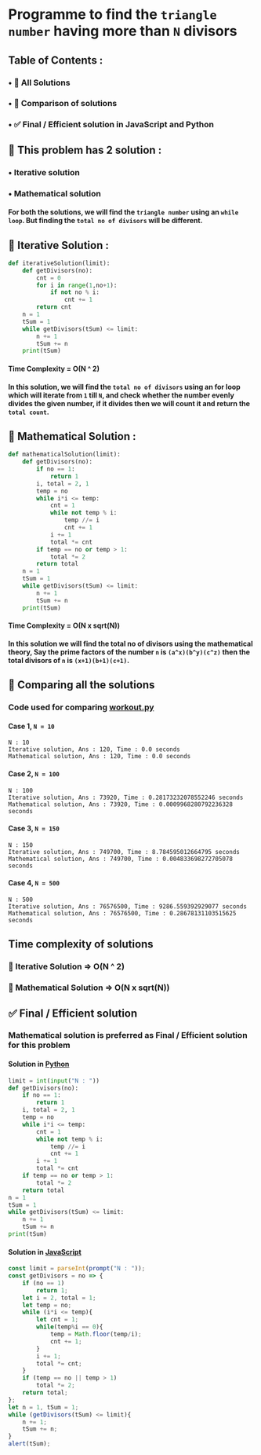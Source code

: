 # Programme to find the `triangle number` having more than `N` divisors
## Table of Contents :
### • 🧪 All Solutions
### • 🤔 Comparison of solutions
### • ✅ Final / Efficient solution in JavaScript and Python
## 🧪 This problem has 2 solution :
### • Iterative solution
### • Mathematical solution
#### For both the solutions, we will find the `triangle number` using an `while loop`. But finding the `total no of divisors` will be different.
## 🐢 Iterative Solution :
```python
def iterativeSolution(limit):
	def getDivisors(no):
		cnt = 0
		for i in range(1,no+1):
			if not no % i:
				cnt += 1
		return cnt
	n = 1
	tSum = 1
	while getDivisors(tSum) <= limit:
		n += 1
		tSum += n
	print(tSum)
```
#### Time Complexity = O(N ^ 2)
#### In this solution, we will find the `total no of divisors` using an for loop which will iterate from `1` till `N`, and check whether the number evenly divides the given number, if it divides then we will count it and return the `total count`.
## 🐇 Mathematical Solution :
```python
def mathematicalSolution(limit):
	def getDivisors(no):
		if no == 1:
			return 1
		i, total = 2, 1
		temp = no
		while i*i <= temp:
			cnt = 1
			while not temp % i:
				temp //= i
				cnt += 1
			i += 1
			total *= cnt
		if temp == no or temp > 1:
			total *= 2
		return total
	n = 1
	tSum = 1
	while getDivisors(tSum) <= limit:
		n += 1
		tSum += n
	print(tSum)
```
#### Time Complexity = O(N x sqrt(N))
#### In this solution we will find the total no of divisors using the mathematical theory, Say the prime factors of the number `n` is `(a^x)(b^y)(c^z)` then the total divisors of `n` is `(x+1)(b+1)(c+1)`.
## 🤔 Comparing all the solutions
### Code used for comparing [workout.py](workout.py)
#### Case 1, `N = 10`
```
N : 10
Iterative solution, Ans : 120, Time : 0.0 seconds
Mathematical solution, Ans : 120, Time : 0.0 seconds
```
#### Case 2, `N = 100`
```
N : 100
Iterative solution, Ans : 73920, Time : 0.28173232078552246 seconds
Mathematical solution, Ans : 73920, Time : 0.0009968280792236328 seconds
```
#### Case 3, `N = 150`
```
N : 150
Iterative solution, Ans : 749700, Time : 8.784595012664795 seconds
Mathematical solution, Ans : 749700, Time : 0.004833698272705078 seconds
```
#### Case 4, `N = 500`
```
N : 500
Iterative solution, Ans : 76576500, Time : 9286.559392929077 seconds
Mathematical solution, Ans : 76576500, Time : 0.28678131103515625 seconds
```
## Time complexity of solutions 
### 🐢 Iterative Solution => O(N ^ 2)
### 🐇 Mathematical Solution => O(N x sqrt(N))
## ✅ Final / Efficient solution 
### Mathematical solution is preferred as Final / Efficient solution for this problem
#### Solution in [Python](solution.py)
```python
limit = int(input("N : "))
def getDivisors(no):
	if no == 1:
		return 1
	i, total = 2, 1
	temp = no
	while i*i <= temp:
		cnt = 1
		while not temp % i:
			temp //= i
			cnt += 1
		i += 1
		total *= cnt
	if temp == no or temp > 1:
		total *= 2
	return total
n = 1
tSum = 1
while getDivisors(tSum) <= limit:
	n += 1
	tSum += n
print(tSum)
```
#### Solution in [JavaScript](solution.js)
```javascript
const limit = parseInt(prompt("N : "));
const getDivisors = no => {
	if (no == 1)
		return 1;
	let i = 2, total = 1;
	let temp = no;
	while (i*i <= temp){
		let cnt = 1;
		while(temp%i == 0){
			temp = Math.floor(temp/i);
			cnt += 1;
		}
		i += 1;
		total *= cnt;
	}
	if (temp == no || temp > 1)
		total *= 2;
	return total;
};
let n = 1, tSum = 1;
while (getDivisors(tSum) <= limit){
	n += 1;
	tSum += n;
}
alert(tSum);
```